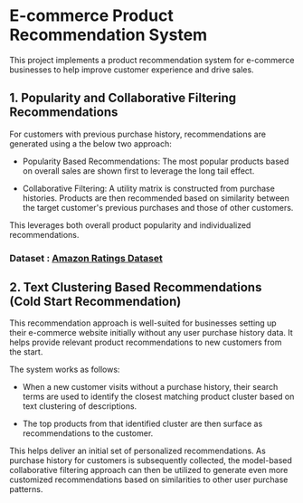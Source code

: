 # E-commerce Product Recommendation System
This project implements a product recommendation system for e-commerce businesses to help improve customer experience and drive sales.

## 1. Popularity and Collaborative Filtering Recommendations
For customers with previous purchase history, recommendations are generated using a the below two approach:

- Popularity Based Recommendations: The most popular products based on overall sales are shown first to leverage the long tail effect.

- Collaborative Filtering: A utility matrix is constructed from purchase histories. Products are then recommended based on similarity between the target customer's previous purchases and those of other customers.

This leverages both overall product popularity and individualized recommendations.

### Dataset : [Amazon Ratings Dataset](https://www.kaggle.com/datasets/skillsmuggler/amazon-ratings)

## 2. Text Clustering Based Recommendations (Cold Start Recommendation)
This recommendation approach is well-suited for businesses setting up their e-commerce website initially without any user purchase history data. It helps provide relevant product recommendations to new customers from the start.

The system works as follows:

- When a new customer visits without a purchase history, their search terms are used to identify the closest matching product cluster based on text clustering of descriptions.

- The top products from that identified cluster are then surface as recommendations to the customer.

This helps deliver an initial set of personalized recommendations. As purchase history for customers is subsequently collected, the model-based collaborative filtering approach can then be utilized to generate even more customized recommendations based on similarities to other user purchase patterns.
